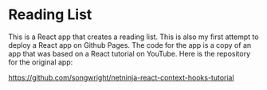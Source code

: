 # Reading List

This is a React app that creates a reading list. This is also my first attempt to deploy a React app on Github Pages. The code for the app is a copy of an app that was based on a React tutorial on YouTube. Here is the repository for the original app:

https://github.com/songwright/netninja-react-context-hooks-tutorial